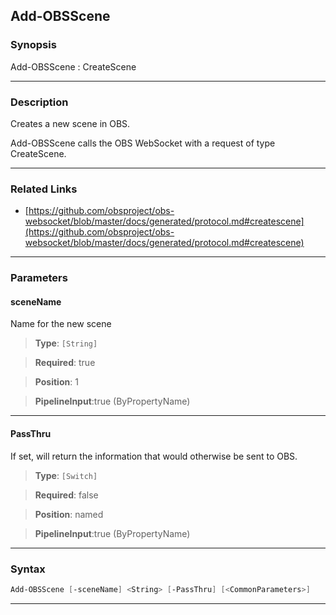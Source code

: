 Add-OBSScene
------------
### Synopsis
Add-OBSScene : CreateScene

---
### Description

Creates a new scene in OBS.


Add-OBSScene calls the OBS WebSocket with a request of type CreateScene.

---
### Related Links
* [https://github.com/obsproject/obs-websocket/blob/master/docs/generated/protocol.md#createscene](https://github.com/obsproject/obs-websocket/blob/master/docs/generated/protocol.md#createscene)



---
### Parameters
#### **sceneName**

Name for the new scene



> **Type**: ```[String]```

> **Required**: true

> **Position**: 1

> **PipelineInput**:true (ByPropertyName)



---
#### **PassThru**

If set, will return the information that would otherwise be sent to OBS.



> **Type**: ```[Switch]```

> **Required**: false

> **Position**: named

> **PipelineInput**:true (ByPropertyName)



---
### Syntax
```PowerShell
Add-OBSScene [-sceneName] <String> [-PassThru] [<CommonParameters>]
```
---
